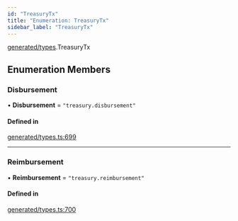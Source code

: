 ```yaml
---
id: "TreasuryTx"
title: "Enumeration: TreasuryTx"
sidebar_label: "TreasuryTx"
---
```


[generated/types](../../../../modules/Generated/Types/Types.md).TreasuryTx

## Enumeration Members

### Disbursement

• **Disbursement** = ``"treasury.disbursement"``

#### Defined in

[generated/types.ts:699](https://github.com/PolymeshAssociation/polymesh-sdk/blob/2c78f6c34/src/generated/types.ts#L699)

___

### Reimbursement

• **Reimbursement** = ``"treasury.reimbursement"``

#### Defined in

[generated/types.ts:700](https://github.com/PolymeshAssociation/polymesh-sdk/blob/2c78f6c34/src/generated/types.ts#L700)
